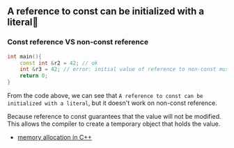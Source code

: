 ## A reference to const can be initialized with a literal🐶

### Const reference VS non-const reference
```cpp
int main(){
    const int &r2 = 42; // ok
    int &r3 = 42; // error: initial value of reference to non-const must be an lvalue
    return 0;
}
```
From the code above, we can see that ```A reference to const can be initialized with a literal```, but it doesn't work on non-const reference.

Because reference to const guarantees that the value will not be modified. This allows the compiler to create a temporary object that holds the value.

- [memory allocation in C++](./memory_allocation.md#1-how-c-allocate-memory-for-different-kind-of-objectswip)